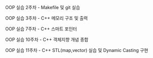 OOP 실습 2주차 - Makefile 및 git 실습

OOP 실습 3주차 - C++ 메모리 구조 및 출력

OOP 실습 7주차 - C++ 스마트 포인터

OOP 실습 10주차 - C++ 객체지향 개념 종합

OOP 실습 11주차 - C++ STL(map,vector) 실습 및 Dynamic Casting 구현

